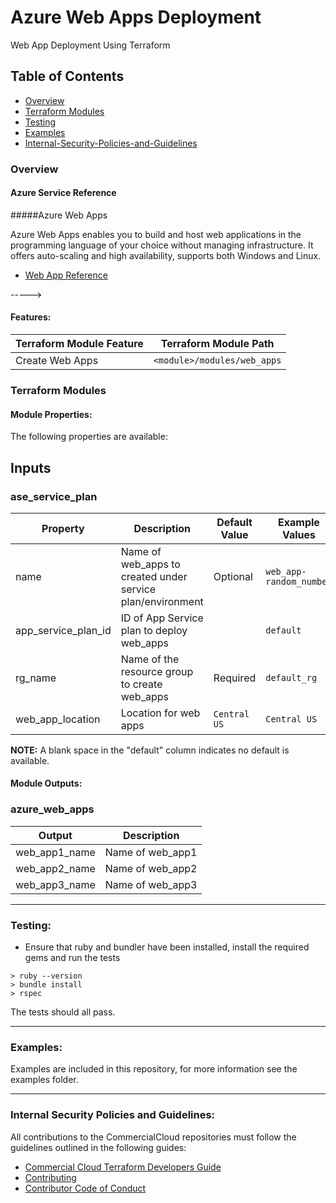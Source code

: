 # Azure Web Apps Deployment

Web App Deployment Using Terraform

## Table of Contents

- [Overview](#overview)
- [Terraform Modules](#terraform-modules)
- [Testing](#testing)
- [Examples](#examples)
- [Internal-Security-Policies-and-Guidelines](#Internal-Security-Policies-and-Guidelines)

### Overview

#### Azure Service Reference

#####Azure Web Apps

Azure Web Apps enables you to build and host web applications in the programming language of your choice without managing infrastructure. It offers auto-scaling and high availability, supports both Windows and Linux.
* [Web App Reference](https://docs.microsoft.com/en-us/azure/app-service/app-service-web-overview)


----->
#### Features:

|Terraform Module Feature|Terraform Module Path|
|--------------------------------|----------------|
|Create Web Apps|`<module>/modules/web_apps`|

### Terraform Modules

#### Module Properties:
The following properties are available:

## Inputs
### ase_service_plan
|Property| Description| Default Value|Example Values|
|---|---|---|---|
|name|Name of web_apps to created under service plan/environment|Optional|`web_app-random_number`|
|app_service_plan_id|ID of App Service plan to deploy web_apps||`default`|
|rg_name|Name of the resource group to create web_apps|Required|`default_rg`|
|web_app_location|Location for web apps|`Central US`|`Central US`|

**NOTE:** A blank space in the "default" column indicates no default is available. 

<!--
#### Module Structure:

The module structure has been updated to reflect HashiCorp's latest recommendation. This includes moving Terraform files to the root directory of the module. Nested modules are placed under the ```modules/``` subdirectory as shown above for `feature1`. Learn more [here](https://www.terraform.io/docs/modules/create.html).
-->

#### Module Outputs:

### azure_web_apps
|Output|Description|
|------------|-------------------|
|web_app1_name|Name of web_app1|
|web_app2_name|Name of web_app2|
|web_app3_name|Name of web_app3|


---

### Testing:

* Ensure that ruby and bundler have been installed, install the required gems and run the tests
```
> ruby --version
> bundle install
> rspec
```

The tests should all pass.

---

### Examples:

Examples are included in this repository, for more information see the examples folder.

---


### Internal Security Policies and Guidelines:

All contributions to the CommercialCloud repositories must follow the guidelines outlined in the following guides:
* [Commercial Cloud Terraform Developers Guide](https://github.optum.com/CommercialCloud-EAC/welcome/tree/master/DEVELOPER_GUIDE.md)
* [Contributing](https://github.optum.com/CommercialCloud-EAC/welcome/tree/master/CONTRIBUTING.md)
* [Contributor Code of Conduct](https://github.optum.com/CommercialCloud-EAC/welcome/tree/master/CODE_OF_CONDUCT.md)
